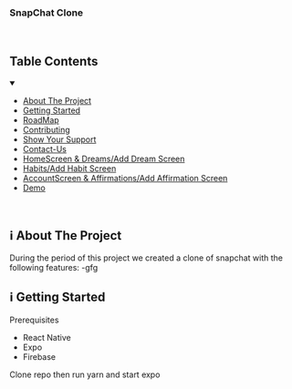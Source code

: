 ### SnapChat Clone


<br/>

## Table Contents
 <details open>
  <summary></summary>
  
- [About The Project](https://github.com/Moreality/MeSquared/edit/main/README.md#%E2%84%B9%EF%B8%8F-about-the-project)
- [Getting Started](https://github.com/Moreality/MeSquared/edit/main/README.md#%E2%84%B9%EF%B8%8F-getting-started)
- [RoadMap](https://github.com/Moreality/MeSquared/edit/main/README.md#-roadmap)
- [Contributing](https://github.com/Moreality/MeSquared/edit/main/README.md#-contributing)
- [Show Your Support](https://github.com/Moreality/MeSquared/edit/main/README.md#-show-your-support)
- [Contact-Us](https://github.com/Moreality/MeSquared/edit/main/README.md#-contact-us)
- [HomeScreen & Dreams/Add Dream Screen](https://github.com/Moreality/MeSquared/edit/main/README.md#home-screen--dreamsadd-dream-screen)
- [Habits/Add Habit Screen](https://github.com/Moreality/MeSquared/edit/main/README.md#habitsadd-habit-screen)
- [AccountScreen & Affirmations/Add Affirmation Screen](https://github.com/Moreality/MeSquared/edit/main/README.md#account-screen--affirmationsadd-affirmation-screen)
- [Demo](https://github.com/Moreality/MeSquared/edit/main/README.md#demo)
</details>

<br/>


## ℹ️ About The Project


During the period of this project we created a clone of snapchat with the following features:
-gfg
<br>

## ℹ️ Getting Started
Prerequisites

- React Native
- Expo
- Firebase

Clone repo then run yarn and start expo

<br>
